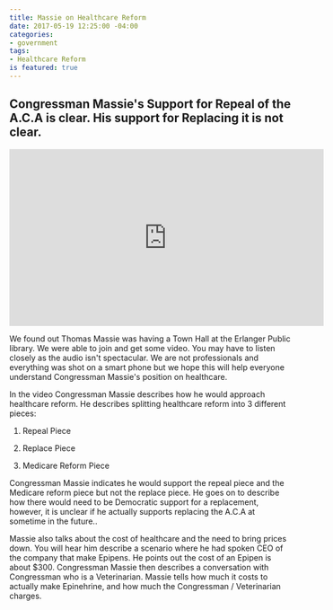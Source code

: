 ```yaml
---
title: Massie on Healthcare Reform
date: 2017-05-19 12:25:00 -04:00
categories:
- government
tags:
- Healthcare Reform
is featured: true
---
```


## Congressman Massie's Support for Repeal of the A.C.A is clear. His support for Replacing it is not clear.

<iframe width="560" height="315" src="https://www.youtube.com/embed/2HuQ5_XSmto" frameborder="0" allowfullscreen></iframe>

We found out Thomas Massie was having a Town Hall at the Erlanger Public library. We were able to join and get some video. You may have to listen closely as the audio isn't spectacular. We are not professionals and everything was shot on a smart phone but we hope this will help everyone understand Congressman Massie's position on healthcare.

In the video Congressman Massie describes how he would approach healthcare reform. He describes splitting healthcare reform into 3 different pieces:

1. Repeal Piece

2. Replace Piece

3. Medicare Reform Piece

Congressman Massie indicates he would support the repeal piece and the Medicare reform piece but not the replace piece. He goes on to describe how there would need to be Democratic support for a replacement, however, it is unclear if he actually supports replacing the A.C.A at sometime in the future..

Massie also talks about the cost of healthcare and the need to bring prices down. You will hear him describe a scenario where he had spoken CEO of the company that make Epipens. He points out the cost of an Epipen is about $300. Congressman Massie then describes a conversation with Congressman who is a Veterinarian. Massie tells how much it costs to actually make Epinehrine, and how much the Congressman / Veterinarian charges.